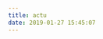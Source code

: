 ```yaml
---
title: actu
date: 2019-01-27 15:45:07
---
```


<div class="feedgrabbr_widget" id="fgid_cba9a8cd5046ea5aa19965a53"></div>
<script>if (typeof (fg_widgets) === "undefined") fg_widgets = new Array(); fg_widgets.push("fgid_cba9a8cd5046ea5aa19965a53");</script>
<script async src="https://www.feedgrabbr.com/widget/fgwidget.js"></script>